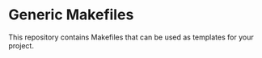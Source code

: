 # Generic Makefiles

This repository contains Makefiles that can be used as templates for your
project.
